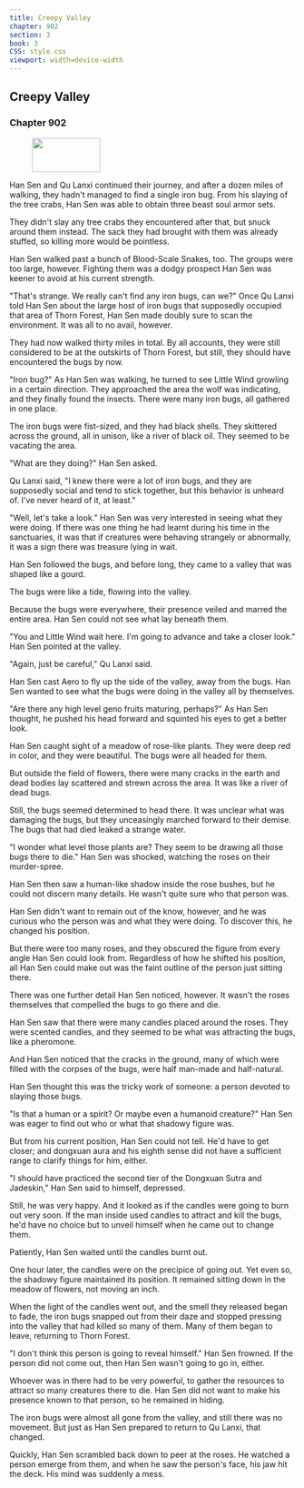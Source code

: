 ```yaml
---
title: Creepy Valley
chapter: 902
section: 3
book: 3
CSS: style.css
viewport: width=device-width
---
```


## Creepy Valley

### Chapter 902

<figure>
	<img src="../Images/gem.gif" alt="" id="gem" width="120" height="60" />
</figure>

Han Sen and Qu Lanxi continued their journey, and after a dozen miles of walking, they hadn't managed to find a single iron bug. From his slaying of the tree crabs, Han Sen was able to obtain three beast soul armor sets.

They didn't slay any tree crabs they encountered after that, but snuck around them instead. The sack they had brought with them was already stuffed, so killing more would be pointless.

Han Sen walked past a bunch of Blood-Scale Snakes, too. The groups were too large, however. Fighting them was a dodgy prospect Han Sen was keener to avoid at his current strength.

"That's strange. We really can't find any iron bugs, can we?" Once Qu Lanxi told Han Sen about the large host of iron bugs that supposedly occupied that area of Thorn Forest, Han Sen made doubly sure to scan the environment. It was all to no avail, however.

They had now walked thirty miles in total. By all accounts, they were still considered to be at the outskirts of Thorn Forest, but still, they should have encountered the bugs by now.

"Iron bug?" As Han Sen was walking, he turned to see Little Wind growling in a certain direction. They approached the area the wolf was indicating, and they finally found the insects. There were many iron bugs, all gathered in one place.

The iron bugs were fist-sized, and they had black shells. They skittered across the ground, all in unison, like a river of black oil. They seemed to be vacating the area.

"What are they doing?" Han Sen asked.

Qu Lanxi said, "I knew there were a lot of iron bugs, and they are supposedly social and tend to stick together, but this behavior is unheard of. I've never heard of it, at least."

"Well, let's take a look." Han Sen was very interested in seeing what they were doing. If there was one thing he had learnt during his time in the sanctuaries, it was that if creatures were behaving strangely or abnormally, it was a sign there was treasure lying in wait.

Han Sen followed the bugs, and before long, they came to a valley that was shaped like a gourd.

The bugs were like a tide, flowing into the valley.

Because the bugs were everywhere, their presence veiled and marred the entire area. Han Sen could not see what lay beneath them.

"You and Little Wind wait here. I'm going to advance and take a closer look." Han Sen pointed at the valley.

"Again, just be careful," Qu Lanxi said.

Han Sen cast Aero to fly up the side of the valley, away from the bugs. Han Sen wanted to see what the bugs were doing in the valley all by themselves.

"Are there any high level geno fruits maturing, perhaps?" As Han Sen thought, he pushed his head forward and squinted his eyes to get a better look.

Han Sen caught sight of a meadow of rose-like plants. They were deep red in color, and they were beautiful. The bugs were all headed for them.

But outside the field of flowers, there were many cracks in the earth and dead bodies lay scattered and strewn across the area. It was like a river of dead bugs.

Still, the bugs seemed determined to head there. It was unclear what was damaging the bugs, but they unceasingly marched forward to their demise. The bugs that had died leaked a strange water.

"I wonder what level those plants are? They seem to be drawing all those bugs there to die." Han Sen was shocked, watching the roses on their murder-spree.

Han Sen then saw a human-like shadow inside the rose bushes, but he could not discern many details. He wasn't quite sure who that person was.

Han Sen didn't want to remain out of the know, however, and he was curious who the person was and what they were doing. To discover this, he changed his position.

But there were too many roses, and they obscured the figure from every angle Han Sen could look from. Regardless of how he shifted his position, all Han Sen could make out was the faint outline of the person just sitting there.

There was one further detail Han Sen noticed, however. It wasn't the roses themselves that compelled the bugs to go there and die.

Han Sen saw that there were many candles placed around the roses. They were scented candles, and they seemed to be what was attracting the bugs, like a pheromone.

And Han Sen noticed that the cracks in the ground, many of which were filled with the corpses of the bugs, were half man-made and half-natural.

Han Sen thought this was the tricky work of someone: a person devoted to slaying those bugs.

"Is that a human or a spirit? Or maybe even a humanoid creature?" Han Sen was eager to find out who or what that shadowy figure was.

But from his current position, Han Sen could not tell. He'd have to get closer; and dongxuan aura and his eighth sense did not have a sufficient range to clarify things for him, either.

"I should have practiced the second tier of the Dongxuan Sutra and Jadeskin," Han Sen said to himself, depressed.

Still, he was very happy. And it looked as if the candles were going to burn out very soon. If the man inside used candles to attract and kill the bugs, he'd have no choice but to unveil himself when he came out to change them.

Patiently, Han Sen waited until the candles burnt out.

One hour later, the candles were on the precipice of going out. Yet even so, the shadowy figure maintained its position. It remained sitting down in the meadow of flowers, not moving an inch.

When the light of the candles went out, and the smell they released began to fade, the iron bugs snapped out from their daze and stopped pressing into the valley that had killed so many of them. Many of them began to leave, returning to Thorn Forest.

"I don't think this person is going to reveal himself." Han Sen frowned. If the person did not come out, then Han Sen wasn't going to go in, either.

Whoever was in there had to be very powerful, to gather the resources to attract so many creatures there to die. Han Sen did not want to make his presence known to that person, so he remained in hiding.

The iron bugs were almost all gone from the valley, and still there was no movement. But just as Han Sen prepared to return to Qu Lanxi, that changed.

Quickly, Han Sen scrambled back down to peer at the roses. He watched a person emerge from them, and when he saw the person's face, his jaw hit the deck. His mind was suddenly a mess.